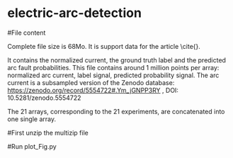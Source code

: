 # electric-arc-detection

#File content

Complete file size is 68Mo. It is support data for the article \cite{}.

It contains the normalized current, the ground truth label and the predicted arc fault probabilities. This file contains around 1 million points per array: normalized arc current, label signal, predicted probability signal.
The arc current is a subsampled version of the Zenodo database: 
https://zenodo.org/record/5554722#.Ym_jGNPP3RY  , DOI: 10.5281/zenodo.5554722

The 21 arrays, corresponding to the 21 experiments, are concatenated into one single array.

#First unzip the multizip file

#Run plot_Fig.py


